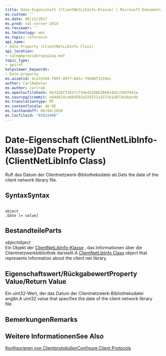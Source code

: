 ```yaml
---
title: Date-Eigenschaft (ClientNetLibInfo-Klasse) | Microsoft-Dokumentation
ms.custom: ''
ms.date: 06/13/2017
ms.prod: sql-server-2014
ms.reviewer: ''
ms.technology: wmi
ms.topic: reference
api_name:
- Date Property (ClientNetLibInfo Class)
api_location:
- sqlmgmproviderxpsp2up.mof
topic_type:
- apiref
helpviewer_keywords:
- Date property
ms.assetid: 4ca7e569-f097-49f7-b83c-795b0f1319ec
author: CarlRabeler
ms.author: carlrab
ms.openlocfilehash: 6631dbf3162fcf3ded326bb386014d2c58d7642a
ms.sourcegitcommit: ad4d92dce894592a259721a1571b1d8736abacdb
ms.translationtype: MT
ms.contentlocale: de-DE
ms.lasthandoff: 08/04/2020
ms.locfileid: "87622496"
---
```

# <a name="date-property-clientnetlibinfo-class"></a><span data-ttu-id="1d3b5-102">Date-Eigenschaft (ClientNetLibInfo-Klasse)</span><span class="sxs-lookup"><span data-stu-id="1d3b5-102">Date Property (ClientNetLibInfo Class)</span></span>
  <span data-ttu-id="1d3b5-103">Ruft das Datum der Clientnetzwerk-Bibliotheksdatei ab.</span><span class="sxs-lookup"><span data-stu-id="1d3b5-103">Gets the date of the client network library file.</span></span>  
  
## <a name="syntax"></a><span data-ttu-id="1d3b5-104">Syntax</span><span class="sxs-lookup"><span data-stu-id="1d3b5-104">Syntax</span></span>  
  
```  
  
object  
.Date [= value]  
```  
  
## <a name="parts"></a><span data-ttu-id="1d3b5-105">Bestandteile</span><span class="sxs-lookup"><span data-stu-id="1d3b5-105">Parts</span></span>  
 <span data-ttu-id="1d3b5-106">*object*</span><span class="sxs-lookup"><span data-stu-id="1d3b5-106">*object*</span></span>  
 <span data-ttu-id="1d3b5-107">Ein Objekt der [ClientNetLibInfo-Klasse](clientnetlibinfo-class.md) , das Informationen über die Clientnetzwerkbibliothek darstellt.</span><span class="sxs-lookup"><span data-stu-id="1d3b5-107">A [ClientNetLibInfo Class](clientnetlibinfo-class.md) object that represents information about the client net library.</span></span>  
  
## <a name="property-valuereturn-value"></a><span data-ttu-id="1d3b5-108">Eigenschaftswert/Rückgabewert</span><span class="sxs-lookup"><span data-stu-id="1d3b5-108">Property Value/Return Value</span></span>  
 <span data-ttu-id="1d3b5-109">Ein uint32-Wert, der das Datum der Clientnetzwerk-Bibliotheksdatei angibt.</span><span class="sxs-lookup"><span data-stu-id="1d3b5-109">A uint32 value that specifies the date of the client network library file.</span></span>  
  
## <a name="remarks"></a><span data-ttu-id="1d3b5-110">Bemerkungen</span><span class="sxs-lookup"><span data-stu-id="1d3b5-110">Remarks</span></span>  
  
## <a name="see-also"></a><span data-ttu-id="1d3b5-111">Weitere Informationen</span><span class="sxs-lookup"><span data-stu-id="1d3b5-111">See Also</span></span>  
 [<span data-ttu-id="1d3b5-112">Konfigurieren von Clientprotokollen</span><span class="sxs-lookup"><span data-stu-id="1d3b5-112">Configure Client Protocols</span></span>](https://technet.microsoft.com/library/ms181035.aspx)  
  
  
